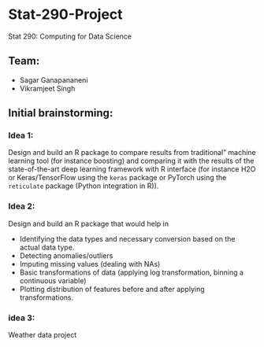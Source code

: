 # Stat-290-Project
Stat 290: Computing for Data Science

## Team:
* Sagar Ganapananeni
* Vikramjeet Singh


## Initial brainstorming: 
### Idea 1:
Design and build an R package to compare results from traditional” machine learning tool (for instance boosting) and comparing it with the results of the state-of-the-art deep learning framework with R interface (for instance H2O or Keras/TensorFlow using the `keras` package or PyTorch using the `reticulate` package (Python integration in R)).

### Idea 2:
Design and build an R package that would help in
* Identifying the data types and necessary conversion based on the actual data type.
* Detecting anomalies/outliers 
* Imputing missing values (dealing with NAs)
* Basic transformations of data (applying log transformation, binning a continuous variable)
* Plotting distribution of features before and after applying transformations. 

### idea 3: 
Weather data project
